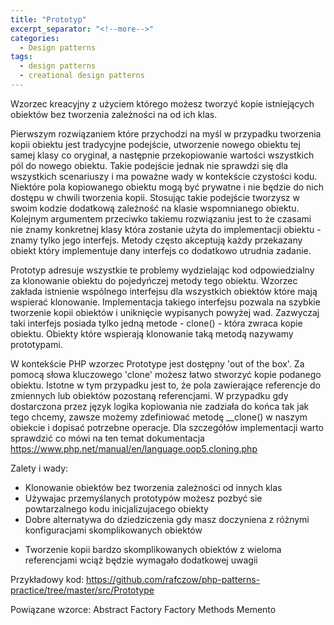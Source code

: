 ```yaml
---
title: "Prototyp"
excerpt_separator: "<!--more-->"
categories:
  - Design patterns
tags:
  - design patterns
  - creational design patterns
---
```


Wzorzec kreacyjny z użyciem którego możesz tworzyć kopie istniejących obiektów bez tworzenia zależności na od ich klas.

<!--more-->

Pierwszym rozwiązaniem które przychodzi na myśl w przypadku tworzenia kopii obiektu jest tradycyjne podejście, utworzenie nowego obiektu tej samej klasy co oryginał, a następnie przekopiowanie wartości wszystkich pól do nowego obiektu. Takie podejście jednak nie sprawdzi się dla wszystkich scenariuszy i ma poważne wady w kontekście czystości kodu. Niektóre pola kopiowanego obiektu mogą być prywatne i nie będzie do nich dostępu w chwili tworzenia kopii. Stosując takie podejście tworzysz w swoim kodzie dodatkową zależność na klasie wspomnianego obiektu. Kolejnym argumentem przeciwko takiemu rozwiązaniu jest to że czasami nie znamy konkretnej klasy która zostanie użyta do implementacji obiektu - znamy tylko jego interfejs. Metody często akceptują każdy przekazany obiekt który implementuje dany interfejs co dodatkowo utrudnia zadanie.

Prototyp adresuje wszystkie te problemy wydzielając kod odpowiedzialny za klonowanie obiektu do pojedyńczej metody tego obiektu. Wzorzec zakłada istnienie wspólnego interfejsu dla wszystkich obiektów które mają wspierać klonowanie. Implementacja takiego interfejsu pozwala na szybkie tworzenie kopii obiektów i uniknięcie wypisanych powyżej wad. Zazwyczaj taki interfejs posiada tylko jedną metode - clone() - która zwraca kopie obiektu. Obiekty które wspierają klonowanie taką metodą nazywamy prototypami.

W kontekście PHP wzorzec Prototype jest dostępny 'out of the box'. Za pomocą słowa kluczowego 'clone' możesz łatwo stworzyć kopie podanego obiektu.
Istotne w tym przypadku jest to, że pola zawierające referencje do zmiennych lub obiektów pozostaną referencjami. W przypadku gdy dostarczona przez język logika kopiowania nie zadziała do końca tak jak tego chcemy, zawsze możemy zdefiniować metodę __clone() w naszym obiekcie i dopisać potrzebne operacje.
Dla szczegółów implementacji warto sprawdzić co mówi na ten temat dokumentacja https://www.php.net/manual/en/language.oop5.cloning.php


Zalety i wady:
  + Klonowanie obiektów bez tworzenia zależności od innych klas
  + Używajac przemyślanych prototypów możesz pozbyć sie powtarzalnego kodu inicjalizujacego obiekty
  + Dobre alternatywa do dziedziczenia gdy masz doczyniena z różnymi konfiguracjami skomplikowanych obiektów
  - Tworzenie kopii bardzo skomplikowanych obiektów z wieloma referencjami wciąż będzie wymagało dodatkowej uwagii

Przykładowy kod: https://github.com/rafczow/php-patterns-practice/tree/master/src/Prototype

Powiązane wzorce:
 Abstract Factory
 Factory Methods
 Memento
